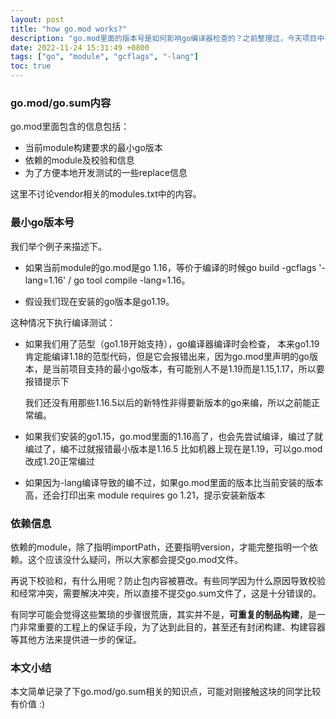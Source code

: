 ```yaml
---
layout: post
title: "how go.mod works?"
description: "go.mod里面的版本号是如何影响go编译器检查的？之前整理过，今天项目中有遇到个类似的问题，就顺便再整理记录下。"
date: 2022-11-24 15:31:49 +0800
tags: ["go", "module", "gcflags", "-lang"]
toc: true
---
```




### go.mod/go.sum内容

go.mod里面包含的信息包括：

- 当前module构建要求的最小go版本
- 依赖的module及校验和信息
- 为了方便本地开发测试的一些replace信息

这里不讨论vendor相关的modules.txt中的内容。



### 最小go版本号

我们举个例子来描述下。

- 如果当前module的go.mod是go 1.16，等价于编译的时候go build -gcflags '-lang=1.16' / go tool compile -lang=1.16。

- 假设我们现在安装的go版本是go1.19。

这种情况下执行编译测试：

- 如果我们用了范型（go1.18开始支持），go编译器编译时会检查，
  本来go1.19肯定能编译1.18的范型代码，但是它会报错出来，因为go.mod里声明的go版本，是当前项目支持的最小go版本，有可能别人不是1.19而是1.15,1.17，所以要报错提示下

  我们还没有用那些1.16.5以后的新特性非得要新版本的go来编，所以之前能正常编。

- 如果我们安装的go1.15，go.mod里面的1.16高了，也会先尝试编译，编过了就编过了，编不过就报错最小版本是1.16.5
   比如机器上现在是1.19，可以go.mod改成1.20正常编过

- 如果因为-lang编译导致的编不过，如果go.mod里面的版本比当前安装的版本高，还会打印出来 module requires go 1.21，提示安装新版本



### 依赖信息

依赖的module，除了指明importPath，还要指明version，才能完整指明一个依赖。这个应该没什么疑问，所以大家都会提交go.mod文件。

再说下校验和，有什么用呢？防止包内容被篡改。有些同学因为什么原因导致校验和经常冲突，需要解决冲突，所以直接不提交go.sum文件了，这是十分错误的。

有同学可能会觉得这些繁琐的步骤很荒唐，其实并不是，**可重复的制品构建**，是一门非常重要的工程上的保证手段，为了达到此目的，甚至还有封闭构建、构建容器等其他方法来提供进一步的保证。



### 本文小结

本文简单记录了下go.mod/go.sum相关的知识点，可能对刚接触这块的同学比较有价值 :)